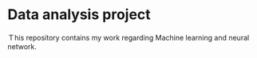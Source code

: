 # Data analysis project

Ｔhis repository contains my work regarding Machine learning and neural network.
